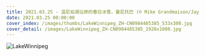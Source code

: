 ```yaml
---
title: 2021.03.25 - 温尼伯湖沿岸的春日冰雪，曼尼托巴 (© Mike Grandmaison/Jaynes Gallery/DanitaDelimont.com)
date: 2021.03.25 00:00:00
cover_index: /images/thumbs/LakeWinnipeg_ZH-CN0984485385_533x300.jpg
cover_detail: /images/LakeWinnipeg_ZH-CN0984485385_1920x1080.jpg
---
```


![LakeWinnipeg](/images/LakeWinnipeg_ZH-CN0984485385_1920x1080.jpg)